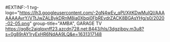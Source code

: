 #EXTINF:-1 tvg-logo="https://lh3.googleusercontent.com/-2gN4wEv_qPI/XjtKDwMuIQI/AAAAAAAAvrY/VTtJwZALBykDRnM8ia0Xbqi0FbREvdrZACK8BGAsYHg/s0/2020-02-05.png" group-title="AMBA", GARAGE TV https://qg8c2aiqlqxnff23.azcdn728.net:8443/hls/3dgzjbpy.m3u8?s=0g89rAY1ryExHR6NdAA9LQ&e=1631317148
